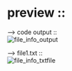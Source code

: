 # preview ::<br>
--> code output ::<br>
![file_info_output](https://github.com/user-attachments/assets/4ce20279-0b32-402e-af29-022f2f34cec3)<br>

--> file1.txt ::<br>
![file_info_txtfile](https://github.com/user-attachments/assets/d9a1a291-072b-4b60-8ad0-b82b4d938657)
